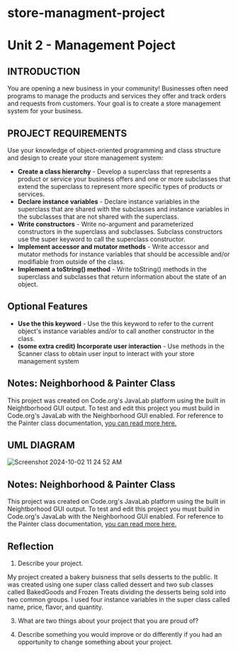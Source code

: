 # store-managment-project
# Unit 2 - Management Poject

## INTRODUCTION

You are opening a new business in your community! Businesses often need programs to manage the products and services they offer and track orders and requests from customers. Your goal is to create a store management system for your business.

## PROJECT REQUIREMENTS

Use your knowledge of object-oriented programming and class structure and design to create your store management system:
- **Create a class hierarchy** - Develop a superclass that represents a product or service your business offers and one or more subclasses that extend the superclass to represent more specific types of products or services.
- **Declare instance variables** - Declare instance variables in the superclass that are shared with the subclasses and instance variables in the subclasses that are not shared with the superclass.
- **Write constructors** - Write no-argument and parameterized constructors in the superclass and subclasses. Subclass constructors use the super keyword to call the superclass constructor.
- **Implement accessor and mutator methods** - Write accessor and mutator methods for instance variables that should be accessible and/or modifiable from outside of the class.
- **Implement a toString() method** - Write toString() methods in the superclass and subclasses that return information about the state of an object.
## Optional Features
- **Use the this keyword**  - Use the this keyword to refer to the current object's instance variables and/or to call another constructor in the class.
- **(some extra credit) Incorporate user interaction** - Use methods in the Scanner class to obtain user input to interact with your store management system

## Notes: Neighborhood & Painter Class

This project was created on Code.org's JavaLab platform using the built in Neightborhood GUI output. To test and edit this project you must build in Code.org's JavaLab with the Neighborhood GUI enabled. For reference to the Painter class documentation, [you can read more here.](https://studio.code.org/docs/ide/javalab/classes/Painter)

## UML DIAGRAM 

![Screenshot 2024-10-02 11 24 52 AM](https://github.com/user-attachments/assets/a2706f0e-5ce1-4260-a067-14ae6747e6d5)

## Notes: Neighborhood & Painter Class

This project was created on Code.org's JavaLab platform using the built in Neightborhood GUI output. To test and edit this project you must build in Code.org's JavaLab with the Neighborhood GUI enabled. For reference to the Painter class documentation, [you can read more here.](https://studio.code.org/docs/ide/javalab/classes/Painter)

## Reflection

1. Describe your project.

My project created a bakery buisness that sells desserts to the public. It was created using one super class called dessert and two sub classes called BakedGoods and Frozen Treats dividing the desserts being sold into two common groups. I used four instance variables in the super class called name, price, flavor, and quantity.

3. What are two things about your project that you are proud of?


4. Describe something you would improve or do differently if you had an opportunity to change something about your project.
